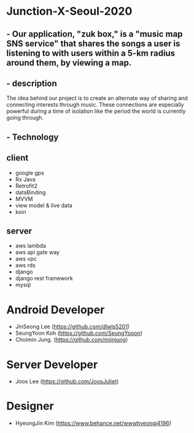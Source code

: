 # Junction-X-Seoul-2020

## - Our application, "zuk box,"  is a "music map SNS service" that shares the songs a user is listening to with users within a 5-km radius around them, by viewing a map.

## - description 
The idea behind our project is to create an alternate way of sharing and connecting interests through music. These connections are especially powerful during a time of isolation like the period the world is currently going through. 

## - Technology 

## client 
- google gps
- Rx Java
- Retrofit2
- dataBinding
- MVVM
- view model & live data
- koin

## server
- aws lambda
- aws api gate way
- aws vpc
- aws rds
- django
- django rest framework
- mysql

# Android Developer
- JinSeong Lee  (https://github.com/dlwls5201)
- SeungYoon Koh (https://github.com/SeungYooon)
- Choimin Jung. (https://github.com/miinjung)

# Server Developer
- Joos Lee (https://github.com/JoosJuliet)

# Designer
- HyeongJin Kim (https://www.behance.net/wwwhyeongj4196)
